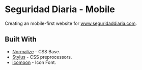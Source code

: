 # Seguridad Diaria - Mobile

Creating an mobile-first website for www.seguridaddiaria.com.

## Built With

* [Normalize](https://necolas.github.io/normalize.css/) - CSS Base.
* [Stylus](http://stylus-lang.com/) - CSS preprocessors.
* [icomoon](https://icomoon.io/) - Icon Font.
